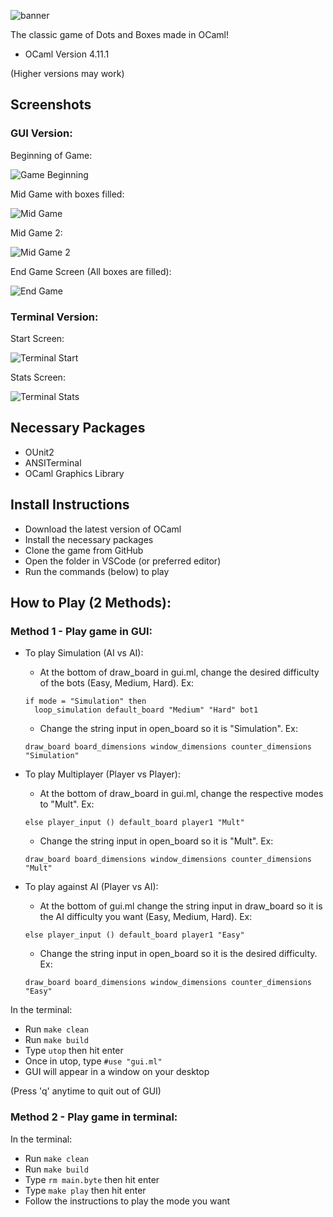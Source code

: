 ![banner](screenshots/title-banner.png)

The classic game of Dots and Boxes made in OCaml!

- OCaml Version 4.11.1 

(Higher versions may work)

## Screenshots

### GUI Version:

Beginning of Game:

![Game Beginning](screenshots/gui-start.png)

Mid Game with boxes filled:

![Mid Game](screenshots/gui-mid.png)

Mid Game 2:

![Mid Game 2](screenshots/gui-mid-2.png)

End Game Screen (All boxes are filled):

![End Game](screenshots/gui-end.png)

### Terminal Version:
Start Screen:

![Terminal Start](screenshots/terminal-start-game.png)

Stats Screen:

![Terminal Stats](screenshots/terminal-stats-scores.png)

## Necessary Packages 
- OUnit2 
- ANSITerminal 
- OCaml Graphics Library 

## Install Instructions
- Download the latest version of OCaml
- Install the necessary packages
- Clone the game from GitHub
- Open the folder in VSCode (or preferred editor)
- Run the commands (below) to play

## How to Play (2 Methods):

### Method 1 - Play game in GUI:
- To play Simulation (AI vs AI): 
  - At the bottom of draw_board in gui.ml, change the desired difficulty of the bots (Easy, Medium, Hard). Ex:   
  ```
  if mode = "Simulation" then
    loop_simulation default_board "Medium" "Hard" bot1
  ```
  - Change the string input in open_board so it is "Simulation". Ex:
  ```
  draw_board board_dimensions window_dimensions counter_dimensions "Simulation"
  ```

- To play Multiplayer (Player vs Player): 
  - At the bottom of draw_board in gui.ml, change the respective modes to "Mult". Ex:   
  ```
  else player_input () default_board player1 "Mult"
  ```
  - Change the string input in open_board so it is "Mult". Ex:
  ```
  draw_board board_dimensions window_dimensions counter_dimensions "Mult"
  ```

- To play against AI (Player vs AI): 
  - At the bottom of gui.ml change the string input in draw_board so it is the AI difficulty you want (Easy, Medium, Hard). Ex: 
  ```
  else player_input () default_board player1 "Easy"
  ```
  - Change the string input in open_board so it is the desired difficulty. Ex:
  ```
  draw_board board_dimensions window_dimensions counter_dimensions "Easy"
  ```
In the terminal:
- Run `make clean` 
- Run `make build`
- Type `utop` then hit enter
- Once in utop, type `#use "gui.ml"`
- GUI will appear in a window on your desktop

(Press 'q' anytime to quit out of GUI)

### Method 2 - Play game in terminal:
In the terminal:
- Run `make clean` 
- Run `make build`
- Type `rm main.byte` then hit enter
- Type `make play` then hit enter
- Follow the instructions to play the mode you want
